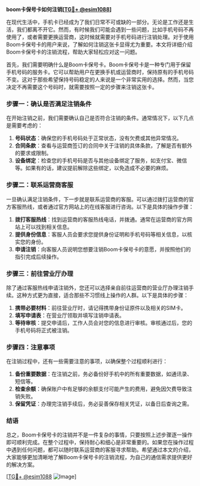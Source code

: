 **boom卡保号卡如何注销[[TG💪+ @esim1088](https://t.me/s/esim1088)]**

在现代生活中，手机卡已经成为了我们日常不可或缺的一部分。无论是工作还是生活，我们都离不开它。然而，有时候我们可能会遇到一些问题，比如手机号码不再使用了，或者需要更换运营商，这时候就需要对手机号码进行注销处理。对于使用Boom卡保号卡的用户来说，了解如何注销这张卡显得尤为重要。本文将详细介绍Boom卡保号卡的注销流程，帮助大家轻松应对这一问题。

首先，我们需要明确什么是Boom卡保号卡。Boom卡保号卡是一种专门用于保留手机号码的服务卡。它可以帮助用户在更换手机或运营商时，保持原有的手机号码不变。这对于那些希望保持号码稳定的人来说是一个非常实用的选择。然而，当您决定不再需要这个号码时，就需要按照一定的步骤来注销这张卡。

### 步骤一：确认是否满足注销条件

在开始注销之前，我们需要确认自己是否符合注销的条件。通常情况下，以下几点是需要考虑的：

1. **号码状态**：确保您的手机号码处于正常状态，没有欠费或其他异常情况。
2. **合同条款**：查看与运营商签订的合同中关于注销的具体条款，了解是否有额外的要求或限制。
3. **设备绑定**：检查您的手机号码是否与其他设备绑定了服务，如支付宝、微信等。如果有的话，建议提前解除这些绑定，以免造成不必要的麻烦。

### 步骤二：联系运营商客服

一旦确认满足注销条件，下一步就是联系运营商的客服。可以通过拨打运营商的官方客服热线，或者通过官方网站上的在线客服进行咨询。以下是具体的操作步骤：

1. **拨打客服热线**：找到运营商的客服热线电话，并拨通。通常在运营商的官方网站上可以找到相关信息。
2. **提供身份信息**：客服人员会要求您提供身份证明和手机号码等相关信息，以核实您的身份。
3. **申请注销**：向客服人员说明您想要注销Boom卡保号卡的意愿，并按照他们的指引完成后续操作。

### 步骤三：前往营业厅办理

除了通过客服热线申请注销外，您还可以选择亲自前往运营商的营业厅办理注销手续。这种方式更为直接，适合那些不习惯线上操作的人群。以下是具体的步骤：

1. **携带必要材料**：前往营业厅时，请记得携带身份证原件以及相关的SIM卡。
2. **填写申请表**：在营业厅领取并填写注销申请表。
3. **等待审核**：提交申请后，工作人员会对您的信息进行审核。审核通过后，您的手机号码将正式被注销。

### 步骤四：注意事项

在注销过程中，还有一些需要注意的事项，以确保整个过程顺利进行：

1. **备份重要数据**：在注销之前，务必备份好手机中的所有重要数据，如通讯录、短信等。
2. **检查余额**：确保账户中有足够的余额支付可能产生的费用，避免因欠费导致注销失败。
3. **保留凭证**：办理完注销手续后，务必妥善保存相关凭证，以备日后查询之需。

### 结语

总之，Boom卡保号卡的注销并不是一件复杂的事情，只要按照上述步骤逐一操作即可顺利完成。在整个过程中，保持耐心和细心是非常重要的。如果您在操作过程中遇到任何问题，都可以随时联系运营商的客服寻求帮助。希望通过本文的介绍，大家能够更加清晰地了解Boom卡保号卡的注销流程，为自己的通信需求提供更好的解决方案。

[[TG💪+ @esim1088](https://t.me/s/esim1088) ![Image](https://i.postimg.cc/4NQfJmqS/Snipaste-2025-05-13-00-14-12.png)]